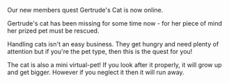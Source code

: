 Our new members quest Gertrude's Cat is now online.

Gertrude's cat has been missing for some time now - for her piece of mind her prized pet must be rescued.

Handling cats isn't an easy business. They get hungry and need plenty of attention but if you're the pet type, then this is the quest for you!

The cat is also a mini virtual-pet! If you look after it properly, it will grow up and get bigger. However if you neglect it then it will run away.
